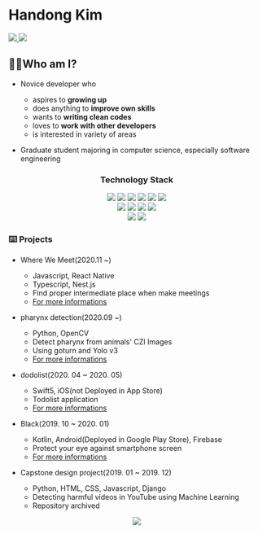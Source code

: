 # Handong Kim
<a href="https://firsteast.tistory.com/">
  <img src="https://img.shields.io/badge/-Tech%20Blog-lightgrey?style=flat-square&logo=tistory&link=https://firsteast.tistory.com/"/>
</a>
 <a href="sw.engineering@kakao.com">
  <img src="https://img.shields.io/badge/Email-FFCD00?style=flat-square&logo=Kakao&logoColor=white&link=sw.engineering@kakao.com"/>
</a>


## 🙋‍♂️Who am I?

* Novice developer who
  * aspires to <b>growing up</b>
  * does anything to <b>improve own skills</b>
  * wants to <b>writing clean codes</b>
  * loves to <b>work with other developers</b>
  * is interested in variety of areas

* Graduate student majoring in computer science, especially software engineering

<h3 align="center">Technology Stack</h3>
<p align="center">
  <img src="https://img.shields.io/badge/-java%20-yellowgreen"/>
  <img src="https://img.shields.io/badge/-kotlin-informational"/>
  <img src="https://img.shields.io/badge/-swift-orange"/>
  <img src="https://img.shields.io/badge/-javascript-yellow"/>
  <img src="https://img.shields.io/badge/-typescript-blue"/>
  <img src="https://img.shields.io/badge/-python-brightgreen"/><br>
  <img src="https://img.shields.io/badge/-Android-informational"/>
  <img src="https://img.shields.io/badge/-iOS-orange"/>
  <img src="https://img.shields.io/badge/-React-yellow"/>
  <img src="https://img.shields.io/badge/-React%20Native-blue"/><br>
  <img src="https://img.shields.io/badge/-Agile-black"/>
  <img src="https://img.shields.io/badge/-Git-black"/>
</p>


### ⌨️ Projects

* Where We Meet(2020.11 ~)
  * Javascript, React Native
  * Typescript, Nest.js
  * Find proper intermediate place when make meetings
  * [For more informations](https://github.com/sweatpotato13/WhereWeMeet)

* pharynx detection(2020.09 ~)
  * Python, OpenCV
  * Detect pharynx from animals' CZI Images
  * Using goturn and Yolo v3
  * [For more informations](https://github.com/201411108/pharynx_detection)

* dodolist(2020. 04 ~ 2020. 05)
  * Swift5, iOS(not Deployed in App Store)
  * Todolist application
  * [For more informations](https://github.com/sweatpotato13/dodoList)

* Black(2019. 10 ~ 2020. 01)
  * Kotlin, Android(Deployed in Google Play Store), Firebase
  * Protect your eye against smartphone screen
  * [For more informations](https://play.google.com/store/apps/details?id=com.SmuEMSW.smumyeyes)

* Capstone design project(2019. 01 ~ 2019. 12)
  * Python, HTML, CSS, Javascript, Django
  * Detecting harmful videos in YouTube using Machine Learning
  * Repository archived


<a href="https://github.com/201411108"/>
 <p align="center">
  <img src="https://github-readme-stats.vercel.app/api?username=201411108&show_icons=true"/>
 </p>
</a>

